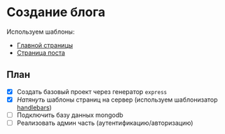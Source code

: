 # Создание блога

Используем шаблоны:

* [Главной страницы](https://startbootstrap.com/previews/blog-home/)
* [Страница поста](https://startbootstrap.com/previews/blog-post/)

## План

* [x] Создать базовый проект через генератор `express`
* [x] *Натянуть* шаблоны страниц на сервер (используем шаблонизатор [handlebars](https://handlebarsjs.com))
* [ ] Подключить базу данных mongodb
* [ ] Реализовать админ часть (аутентификацию/авторизацию)
